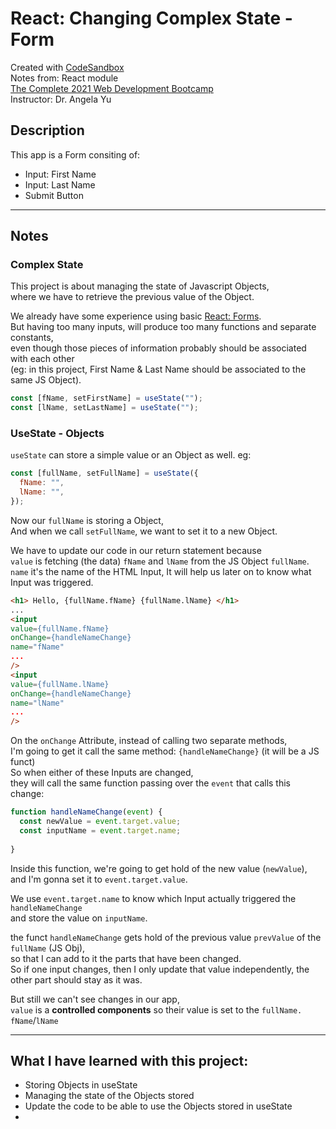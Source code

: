 # React: Changing Complex State - Form
Created with [CodeSandbox](https://codesandbox.io/)  
Notes from: React module  
[The Complete 2021 Web Development Bootcamp](https://www.udemy.com/course/the-complete-web-development-bootcamp/)  
Instructor: Dr. Angela Yu 

## Description
This app is a Form consiting of: 
* Input: First Name
* Input: Last Name
* Submit Button

---
## Notes

### Complex State
This project is about managing the state of Javascript Objects,     
where we have to retrieve the previous value of the Object.

We already have some experience using basic [React: Forms](https://github.com/ChristianVillalba/React_forms.git).       
But having too many inputs, will produce too many functions and separate constants,       
even though those pieces of information probably should be associated with each other       
(eg: in this project, First Name & Last Name should be associated to the same JS Object).
```javascript
const [fName, setFirstName] = useState("");
const [lName, setLastName] = useState("");
```

### UseState - Objects
```useState``` can store a simple value or an Object as well.
eg: 

```javascript
const [fullName, setFullName] = useState({
  fName: "",
  lName: "",
});
```
Now our ```fullName``` is storing a Object,       
And when we call ```setFullName```, we want to set it to a new Object.

We have to update our code in our return statement because      
```value``` is fetching (the data) ```fName``` and ```lName``` from the JS Object ```fullName```.     
```name``` it's the name of the HTML Input, It will help us later on to know what Input was triggered. 

```html
<h1> Hello, {fullName.fName} {fullName.lName} </h1>
...
<input 
value={fullName.fName}
onChange={handleNameChange}
name="fName"
... 
/>
<input 
value={fullName.lName}
onChange={handleNameChange}
name="lName"
... 
/>
```
   
On the ``onChange`` Attribute, instead of calling two separate methods,        
I'm going to get it call the same method: ```{handleNameChange}``` (it will be a JS funct)      
So when either of these Inputs are changed,        
they will call the same function passing over the ```event``` that calls this change:    

```javascript
function handleNameChange(event) {
  const newValue = event.target.value;
  const inputName = event.target.name;
  
}
```
     
Inside this function, we're going to get hold of the new value (```newValue```),       
and I'm gonna set it to ```event.target.value```.

We use ```event.target.name``` to know which Input actually triggered the ```handleNameChange```     
and store the value on ```inputName```.     

   the funct ```handleNameChange``` gets hold of the previous value ```prevValue``` of the ```fullName``` (JS Obj),    
so that I can add to it the parts that have been changed.      
So if one input changes, then I only update that value independently, the other part should stay as it was.     

But still we can't see changes in our app,     
```value``` is a **controlled components** so their value is set to the ```fullName.``` ```fName```/```lName```


<!-- eg: Challange 1
added an input to the website
I want to be able to greet the user using both of these pieces of information       
so that when they type their first name, it says hello       
and then adds the first name to the      
and then when they add their last name, the first name is still there and it's still stateful.
And the last name also updates and is independent from the first name. -->


---
## What I have learned with this project:
* Storing Objects in useState
* Managing the state of the Objects stored
* Update the code to be able to use the Objects stored in useState
* 
